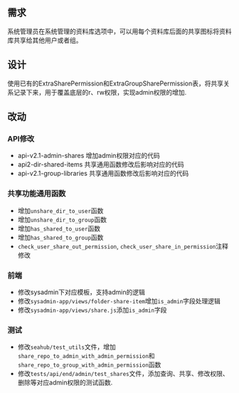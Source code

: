 
## 需求
系统管理员在系统管理的资料库选项中，可以用每个资料库后面的共享图标将资料库共享给其他用户或者组。

## 设计
使用已有的ExtraSharePermission和ExtraGroupSharePermission表，将共享关系记录下来，用于覆盖底层的r、rw权限，实现admin权限的增加.

## 改动
### API修改
- api-v2.1-admin-shares 增加admin权限对应的代码
- api2-dir-shared-items 共享通用函数修改后影响对应的代码
- api-v2.1-group-libraries 共享通用函数修改后影响对应的代码

### 共享功能通用函数

- 增加`unshare_dir_to_user`函数
- 增加`unshare_dir_to_group`函数
- 增加`has_shared_to_user`函数
- 增加`has_shared_to_group`函数
- `check_user_share_out_permission`, `check_user_share_in_permission`注释修改

### 前端
- 修改sysadmin下对应模板，支持admin的逻辑
- 修改`sysadmin-app/views/folder-share-item`增加`is_admin`字段处理逻辑
- 修改`sysadmin-app/views/share.js`添加`is_admin`字段

### 测试
- 修改`seahub/test_utils`文件，增加`share_repo_to_admin_with_admin_permission`和`share_repo_to_group_with_admin_permission`函数
- 修改`tests/api/end/admin/test_shares`文件，添加查询、共享、修改权限、删除等对应admin权限的测试函数.